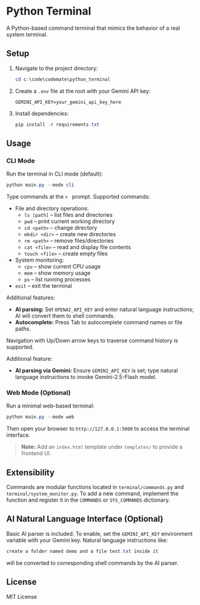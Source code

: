 # Python Terminal

A Python-based command terminal that mimics the behavior of a real system terminal.

## Setup

1. Navigate to the project directory:
   ```powershell
   cd c:\code\codemate\python_terminal
   ```
2. Create a `.env` file at the root with your Gemini API key:
   ```text
   GEMINI_API_KEY=your_gemini_api_key_here
   ```
3. Install dependencies:
   ```powershell
   pip install -r requirements.txt
   ```

## Usage

### CLI Mode

Run the terminal in CLI mode (default):
```powershell
python main.py --mode cli
```

Type commands at the `> ` prompt. Supported commands:

- File and directory operations:
  - `ls [path]` – list files and directories
  - `pwd` – print current working directory
  - `cd <path>` – change directory
  - `mkdir <dir>` – create new directories
  - `rm <path>` – remove files/directories
  - `cat <file>` – read and display file contents
  - `touch <file>` – create empty files
- System monitoring:
  - `cpu` – show current CPU usage
  - `mem` – show memory usage
  - `ps` – list running processes
- `exit` – exit the terminal

Additional features:
- **AI parsing:** Set `OPENAI_API_KEY` and enter natural language instructions; AI will convert them to shell commands.
- **Autocomplete:** Press Tab to autocomplete command names or file paths.

Navigation with Up/Down arrow keys to traverse command history is supported.

Additional feature:
- **AI parsing via Gemini:** Ensure `GEMINI_API_KEY` is set; type natural language instructions to invoke Gemini-2.5-Flash model.

### Web Mode (Optional)

Run a minimal web-based terminal:
```powershell
python main.py --mode web
```

Then open your browser to `http://127.0.0.1:5000` to access the terminal interface.

> **Note:** Add an `index.html` template under `templates/` to provide a frontend UI.

## Extensibility

Commands are modular functions located in `terminal/commands.py` and `terminal/system_monitor.py`. To add a new command, implement the function and register it in the `COMMANDS` or `SYS_COMMANDS` dictionary.

## AI Natural Language Interface (Optional)

Basic AI parser is included. To enable, set the `GEMINI_API_KEY` environment variable with your Gemini key. Natural language instructions like:

```powershell
create a folder named demo and a file test.txt inside it
```

will be converted to corresponding shell commands by the AI parser.

## License

MIT License
